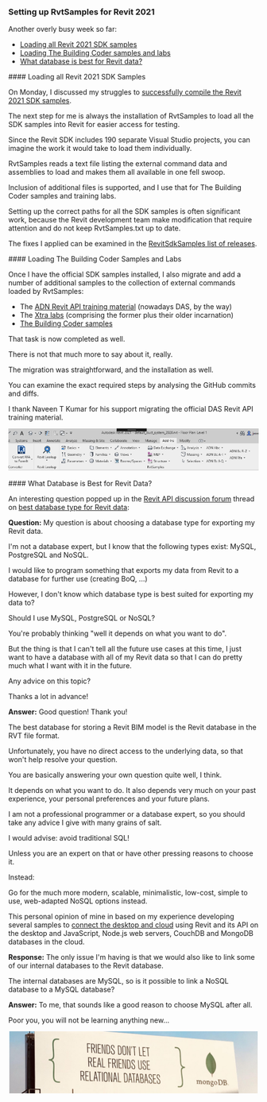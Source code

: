 <head>
<meta http-equiv="Content-Type" content="text/html; charset=utf-8">
<link rel="stylesheet" type="text/css" href="bc.css">
<script src="https://cdn.rawgit.com/google/code-prettify/master/loader/run_prettify.js" type="text/javascript"></script>
</head>

<!---

- updated RvtSamples for Revit 2021 and added support for AdnRevitApiLabsXtra and the_building_coder_samples https://github.com/jeremytammik/RevitSdkSamples

- updated Revit API training material for Revit 2019, 2020 and 2021

- updated RevitSdkSamples for Revit 2021 https://github.com/jeremytammik/RevitSdkSamples

- getting started with a database
  Best Database type for Revit data
  https://forums.autodesk.com/t5/revit-api-forum/best-database-type-for-revit-data/m-p/9503730

twitter:

Choosing a database and loading all the Revit 2021 SDK, TBC samples and labs with the #RevitAPI @AutodeskForge @AutodeskRevit #bim #DynamoBim #ForgeDevCon https://bit.ly/rvtsamples2021

Another busy week so far
&ndash; Loading all Revit 2021 SDK samples
&ndash; Loading The Building Coder samples and labs
&ndash; What database is best for Revit data?...

linkedin:

Choosing a database and loading all the Revit 2021 SDK, TBC samples and labs with the #RevitAPI

https://bit.ly/rvtsamples2021

- Loading all Revit 2021 SDK samples
- Loading The Building Coder samples and labs
- What database is best for Revit data?...

#bim #DynamoBim #ForgeDevCon #Revit #API #IFC #SDK #AI #VisualStudio #Autodesk #AEC #adsk

the [Revit API discussion forum](http://forums.autodesk.com/t5/revit-api-forum/bd-p/160) thread

<center>
<img src="img/" alt="" title="" width="600"/>
<p style="font-size: 80%; font-style:italic"></p>
</center>

-->

### Setting up RvtSamples for Revit 2021

Another overly busy week so far:

- [Loading all Revit 2021 SDK samples](#2)
- [Loading The Building Coder samples and labs](#3)
- [What database is best for Revit data?](#4)

####<a name="2"></a> Loading all Revit 2021 SDK Samples

On Monday, I discussed my struggles
to [successfully compile the Revit 2021 SDK samples](https://thebuildingcoder.typepad.com/blog/2020/05/compiling-the-revit-2021-sdk-samples.html).

The next step for me is always the installation of RvtSamples to load all the SDK samples into Revit for easier access for testing.

Since the Revit SDK includes 190 separate Visual Studio projects, you can imagine the work it would take to load them individually.

RvtSamples reads a text file listing the external command data and assemblies to load and makes them all available in one fell swoop.

Inclusion of additional files is supported, and I use that for The Building Coder samples and training labs.

Setting up the correct paths for all the SDK samples is often significant work, because the Revit development team make modification that require attention and do not keep RvtSamples.txt up to date.

The fixes I applied can be examined in
the [RevitSdkSamples list of releases](https://github.com/jeremytammik/RevitSdkSamples/releases).

####<a name="3"></a> Loading The Building Coder Samples and Labs

Once I have the official SDK samples installed, I also migrate and add a number of additional samples to the collection of external commands loaded by RvtSamples:

- The [ADN Revit API training material](https://github.com/ADN-DevTech/RevitTrainingMaterial) (nowadays DAS, by the way)
- The [Xtra labs](https://github.com/jeremytammik/AdnRevitApiLabsXtra) (comprising the former plus their older incarnation)
- [The Building Coder samples](https://github.com/jeremytammik/the_building_coder_samples) 

That task is now completed as well.

There is not that much more to say about it, really.

The migration was straightforward, and the installation as well.

You can examine the exact required steps by analysing the GitHub commits and diffs.

I thank Naveen T Kumar for his support migrating the official DAS Revit API training material.

<center>
<img src="img/rvtsamples_2021.png" alt="RvtSamples 2021" title="RvtSamples 2021" width="903"/> <!-- 903 -->
</center>

####<a name="4"></a> What Database is Best for Revit Data?

An interesting question popped up in
the [Revit API discussion forum](http://forums.autodesk.com/t5/revit-api-forum/bd-p/160) thread
on [best database type for Revit data](https://forums.autodesk.com/t5/revit-api-forum/best-database-type-for-revit-data/m-p/9503730):

**Question:** My question is about choosing a database type for exporting my Revit data.

I'm not a database expert, but I know that the following types exist: MySQL, PostgreSQL and NoSQL.

I would like to program something that exports my data from Revit to a database for further use (creating BoQ, ...)

However, I don't know which database type is best suited for exporting my data to?

Should I use MySQL, PostgreSQL or NoSQL?

You're probably thinking "well it depends on what you want to do".

But the thing is that I can't tell all the future use cases at this time, I just want to have a database with all of my Revit data so that I can do pretty much what I want with it in the future.

Any advice on this topic?

Thanks a lot in advance!

**Answer:** Good question! Thank you!

The best database for storing a Revit BIM model is the Revit database in the RVT file format.

Unfortunately, you have no direct access to the underlying data, so that won't help resolve your question.

You are basically answering your own question quite well, I think.

It depends on what you want to do. It also depends very much on your past experience, your personal preferences and your future plans.

I am not a professional programmer or a database expert, so you should take any advice I give with many grains of salt.

I would advise: avoid traditional SQL!

Unless you are an expert on that or have other pressing reasons to choose it.

Instead:

Go for the much more modern, scalable, minimalistic, low-cost, simple to use, web-adapted NoSQL options instead.

This personal opinion of mine in based on my experience developing
several samples to [connect the desktop and cloud](https://github.com/jeremytammik/FireRatingCloud)
using Revit and its API on the desktop and JavaScript, Node.js web servers, CouchDB and MongoDB databases in the cloud.

**Response:** The only issue I'm having is that we would also like to link some of our internal databases to the Revit database.

The internal databases are MySQL, so is it possible to link a NoSQL database to a MySQL database?

**Answer:** To me, that sounds like a good reason to choose MySQL after all.

Poor you, you will not be learning anything new...

<center>
<img src="img/friends_use_nosql.jpg" alt="Friends use NoSQL" title="Friends use NoSQL" width="500"/> <!-- 1400 -->
</center>

